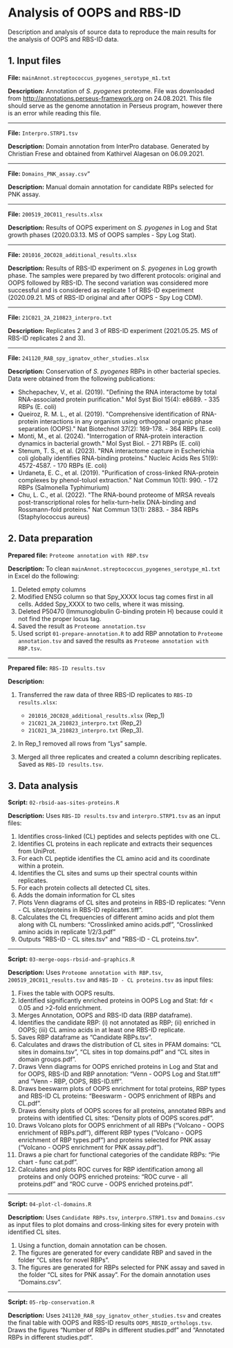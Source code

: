 # Analysis of OOPS and RBS-ID
Description and analysis of source data to reproduce the main results for the analysis of OOPS and RBS-ID data.

## 1. Input files

**File:** `mainAnnot.streptococcus_pyogenes_serotype_m1.txt`

**Description:** Annotation of *S. pyogenes* proteome. File was downloaded from http://annotations.perseus-framework.org on 24.08.2021. This file should serve as the genome annotation in Perseus program, however there is an error while reading this file.

---
**File:** `Interpro.STRP1.tsv`

**Description:** Domain annotation from InterPro database. Generated by Christian Frese and obtained from Kathirvel Alagesan on 06.09.2021.

---
**File:** `Domains_PNK_assay.csv”`

**Description:** Manual domain annotation for candidate RBPs selected for PNK assay.

---
**File:** `200519_20C011_results.xlsx`

**Description:** Results of OOPS experiment on *S. pyogenes* in Log and Stat growth phases (2020.03.13. MS of OOPS samples - Spy Log Stat).

---
**File:** `201016_20C028_additional_results.xlsx`

**Description:** Results of RBS-ID experiment on *S. pyogenes* in Log growth phase. The samples were prepared by two different protocols: original and OOPS followed by RBS-ID. The second variation was considered more successful and is considered as replicate 1 of RBS-ID experiment (2020.09.21. MS of RBS-ID original and after OOPS - Spy Log CDM).

---
**File:** `21C021_2A_210823_interpro.txt`

**Description:** Replicates 2 and 3 of RBS-ID experiment (2021.05.25. MS of RBS-ID replicates 2 and 3).

---
**File:** `241120_RAB_spy_ignatov_other_studies.xlsx`

**Description:** Conservation of *S. pyogenes* RBPs in other bacterial species. Data were obtained from the following publications:
- Shchepachev, V., et al. (2019). "Defining the RNA interactome by total RNA-associated protein purification." Mol Syst Biol 15(4): e8689. - 335 RBPs (E. coli)
- Queiroz, R. M. L., et al. (2019). "Comprehensive identification of RNA-protein interactions in any organism using orthogonal organic phase separation (OOPS)." Nat Biotechnol 37(2): 169-178. - 364 RBPs  (E. coli)
- Monti, M., et al. (2024). "Interrogation of RNA-protein interaction dynamics in bacterial growth." Mol Syst Biol. - 271 RBPs  (E. coli)
- Stenum, T. S., et al. (2023). "RNA interactome capture in Escherichia coli globally identifies RNA-binding proteins." Nucleic Acids Res 51(9): 4572-4587. - 170 RBPs  (E. coli)
- Urdaneta, E. C., et al. (2019). "Purification of cross-linked RNA-protein complexes by phenol-toluol extraction." Nat Commun 10(1): 990. - 172 RBPs (Salmonella Typhimurium)
- Chu, L. C., et al. (2022). "The RNA-bound proteome of MRSA reveals post-transcriptional roles for helix-turn-helix DNA-binding and Rossmann-fold proteins." Nat Commun 13(1): 2883. - 384 RBPs (Staphylococcus aureus)

## 2. Data preparation

**Prepared file:** `Proteome annotation with RBP.tsv`

**Description:** To clean `mainAnnot.streptococcus_pyogenes_serotype_m1.txt` in Excel do the following:
1. Deleted empty columns
2. Modified ENSG column so that Spy_XXXX locus tag comes first in all cells. Added Spy_XXXX to two cells, where it was missing.
3. Deleted P50470 (Immunoglobulin G-binding protein H) because could it not find the proper locus tag.
4. Saved the result as `Proteome annotation.tsv`
5. Used script `01-prepare-annotation.R` to add RBP annotation to `Proteome annotation.tsv` and saved the results as `Proteome annotation with RBP.tsv`.

---
**Prepared file:** `RBS-ID results.tsv`

**Description:**
1. Transferred the raw data of three RBS-ID replicates to `RBS-ID results.xlsx`:
    - `201016_20C028_additional_results.xlsx` (Rep_1)
    - `21C021_2A_210823_interpro.txt` (Rep_2)
    - `21C021_3A_210823_interpro.txt` (Rep_3).

2. In Rep_1 removed all rows from “Lys” sample.
3.	Merged all three replicates and created a column describing replicates. Saved as `RBS-ID results.tsv`.

## 3. Data analysis

**Script:** `02-rbsid-aas-sites-proteins.R`

**Description:** Uses `RBS-ID results.tsv` and `interpro.STRP1.tsv` as an input files:
1. Identifies cross-linked (CL) peptides and selects peptides with one CL.
2. Identifies CL proteins in each replicate and extracts their sequences from UniProt.
3. For each CL peptide identifies the CL amino acid and its coordinate within a protein.
4. Identifies the CL sites and sums up their spectral counts within replicates.
5. For each protein collects all detected CL sites.
6. Adds the domain information for CL sites
7. Plots Venn diagrams of CL sites and proteins in RBS-ID replicates: “Venn - CL sites/proteins in RBS-ID replicates.tiff”.
8. Calculates the CL frequencies of different amino acids and plot them along with CL numbers: “Crosslinked amino acids.pdf”, “Crosslinked amino acids in replicate 1/2/3.pdf”
9. Outputs "RBS-ID - CL sites.tsv" and "RBS-ID - CL proteins.tsv".

---
**Script:** `03-merge-oops-rbsid-and-graphics.R`

**Description:** Uses `Proteome annotation with RBP.tsv`, `200519_20C011_results.tsv` and `RBS-ID - CL proteins.tsv` as input files:
1. Fixes the table with OOPS results.
2. Identified significantly enriched proteins in OOPS Log and Stat: fdr < 0.05 and >2-fold enrichment.
3. Merges Annotation, OOPS and RBS-ID data (RBP dataframe).
4. Identifies the candidate RBP: (i) not annotated as RBP; (ii) enriched in OOPS; (iii) CL amino acids in at least one RBS-ID replicate.
5. Saves RBP dataframe as “Candidate RBPs.tsv”.
6. Calculates and draws the distribution of CL sites in PFAM domains: “CL sites in domains.tsv”, “CL sites in top domains.pdf” and “CL sites in domain groups.pdf”.
7. Draws Venn diagrams for OOPS enriched proteins in Log and Stat and for OOPS, RBS-ID and RBP annotation: “Venn - OOPS Log and Stat.tiff” and “Venn - RBP, OOPS, RBS-ID.tiff”.
8. Draws beeswarm plots of OOPS enrichment for total proteins, RBP types and RBS-ID CL proteins: “Beeswarm - OOPS enrichment of RBPs and CL.pdf”.
9. Draws density plots of OOPS scores for all proteins, annotated RBPs and proteins with identified CL sites: “Density plots of OOPS scores.pdf”.
10. Draws Volcano plots for OOPS enrichment of all RBPs (“Volcano - OOPS enrichment of RBPs.pdf”), different RBP types (“Volcano - OOPS enrichment of RBP types.pdf”) and proteins selected for PNK assay (“Volcano - OOPS enrichment for PNK assay.pdf”).
11. Draws a pie chart for functional categories of the candidate RBPs: “Pie chart - func cat.pdf”.
12. Calculates and plots ROC curves for RBP identification among all proteins and only OOPS enriched proteins: “ROC curve - all proteins.pdf” and “ROC curve - OOPS enriched proteins.pdf”.

---
**Script:** `04-plot-cl-domains.R`

**Description:** Uses `Candidate RBPs.tsv`, `interpro.STRP1.tsv` and `Domains.csv` as input files to plot domains and cross-linking sites for every protein with identified CL sites.
1. Using a function, domain annotation can be chosen.
2. The figures are generated for every candidate RBP and saved in the folder “CL sites for novel RBPs”.
3. The figures are generated for RBPs selected for PNK assay and saved in the folder “CL sites for PNK assay”. For the domain annotation uses “Domains.csv”.

---
**Script:** `05-rbp-conservation.R`

**Description:** Uses `241120_RAB_spy_ignatov_other_studies.tsv` and creates the final table with OOPS and RBS-ID results `OOPS_RBSID_orthologs.tsv`. Draws the figures “Number of RBPs in different studies.pdf” and “Annotated RBPs in different studies.pdf”. 